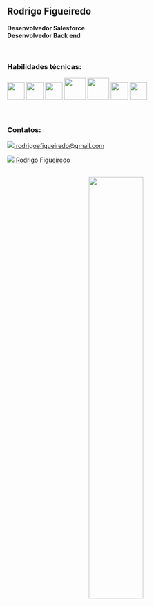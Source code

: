 <h2> Rodrigo Figueiredo </h2>
  
  **Desenvolvedor Salesforce**
  <br>
  **Desenvolvedor Back end**
  
  <br>
  <h3> Habilidades técnicas: </h3>
  <div style="display: inline_block">
  <img height="40" src="https://user-images.githubusercontent.com/25181517/117447155-6a868a00-af3d-11eb-9cfe-245df15c9f3f.png"/>  
  <img height="40" src="https://user-images.githubusercontent.com/25181517/183568594-85e280a7-0d7e-4d1a-9028-c8c2209e073c.png"/>
  <img height="40" src="https://user-images.githubusercontent.com/25181517/183859966-a3462d8d-1bc7-4880-b353-e2cbed900ed6.png"/>
  <img height="50" src="https://user-images.githubusercontent.com/25181517/182884177-d48a8579-2cd0-447a-b9a6-ffc7cb02560e.png"/>
  <img height="50" src="https://user-images.githubusercontent.com/25181517/117208740-bfb78400-adf5-11eb-97bb-09072b6bedfc.png"/>
  <img height="40" src="https://user-images.githubusercontent.com/25181517/183423507-c056a6f9-1ba8-4312-a350-19bcbc5a8697.png"/>
  <img height="40" src="https://user-images.githubusercontent.com/25181517/192108372-f71d70ac-7ae6-4c0d-8395-51d8870c2ef0.png"/>
  </div>
  <br>
  <br>
  <h3> Contatos: </h3>
  
  <a href="mailto:carolinafdornas@gmail.com"> <img src="https://img.shields.io/badge/Gmail-D14836?style=for-the-badge&logo=gmail&logoColor=white"/> </a> 
   [rodrigoefigueiredo@gmail.com](mailto:rodrigoefigueiredo@gmail.com)

  <a href="https://www.linkedin.com/in/rodrigoefigueiredo/" target="_blank"> <img src="https://img.shields.io/badge/LinkedIn-0077B5?style=for-the-badge&logo=linkedin&logoColor=white"/> </a> 
   [Rodrigo Figueiredo](https://www.linkedin.com/in/rodrigoefigueiredo/)

  <br>
  <div align="center">
    
  <img width="50%" src="https://github-readme-stats.vercel.app/api/top-langs/?username=rodrigoefigueiredo&layout=compact&show_icons=true&theme=blue"/>
  
 
  
  </div>
